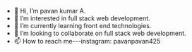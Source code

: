 - 👋 Hi, I’m pavan kumar A.
- 👀 I’m interested in full stack web development.
- 🌱 I’m currently learning front end technologies.
- 💞️ I’m looking to collaborate on full stack web development.
- 📫 How to reach me---instagram: pavanpavan425 

